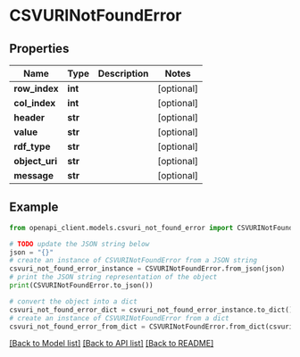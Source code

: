 # CSVURINotFoundError


## Properties

Name | Type | Description | Notes
------------ | ------------- | ------------- | -------------
**row_index** | **int** |  | [optional] 
**col_index** | **int** |  | [optional] 
**header** | **str** |  | [optional] 
**value** | **str** |  | [optional] 
**rdf_type** | **str** |  | [optional] 
**object_uri** | **str** |  | [optional] 
**message** | **str** |  | [optional] 

## Example

```python
from openapi_client.models.csvuri_not_found_error import CSVURINotFoundError

# TODO update the JSON string below
json = "{}"
# create an instance of CSVURINotFoundError from a JSON string
csvuri_not_found_error_instance = CSVURINotFoundError.from_json(json)
# print the JSON string representation of the object
print(CSVURINotFoundError.to_json())

# convert the object into a dict
csvuri_not_found_error_dict = csvuri_not_found_error_instance.to_dict()
# create an instance of CSVURINotFoundError from a dict
csvuri_not_found_error_from_dict = CSVURINotFoundError.from_dict(csvuri_not_found_error_dict)
```
[[Back to Model list]](../README.md#documentation-for-models) [[Back to API list]](../README.md#documentation-for-api-endpoints) [[Back to README]](../README.md)


